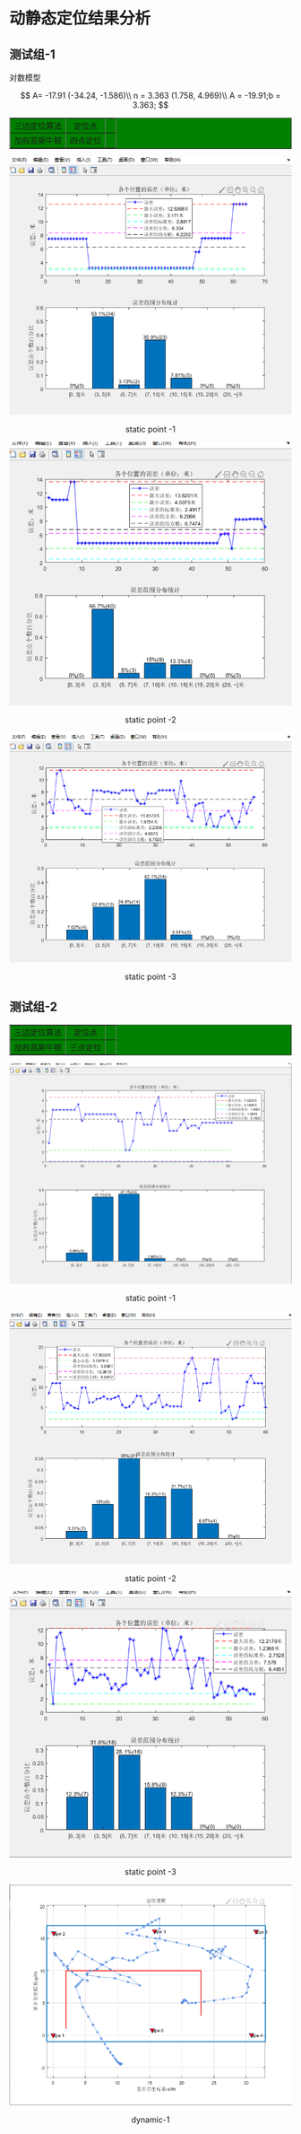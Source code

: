 # 动静态定位结果分析

## 测试组-1

对数模型

$$
A= -17.91  (-34.24, -1.586)\\
n = 3.363  (1.758, 4.969)\\
A = -19.91;b = 3.363;
$$


<table border="1" bgcolor="green">
<tr>
<td align="center">三边定位算法</td>
<td align="center">定位点</td>
<td align="center">&nbsp</td>
</tr>
<tr>
<td align="center">加权高斯牛顿</td>
<td align="center">四点定位</td>
<td align="center">&nbsp</td>
</tr>
</table>

<div>
    <img src="img/temp-location/location-static-1-1.png">
    <p align="center"> static point -1 </p>
</div>
<div>
    <img src="img/temp-location/location-static-1-2.png">
    <p align="center"> static point -2 </p>
</div>
<div>
    <img src="img/temp-location/location-static-1-3.png">
    <p align="center"> static point -3 </p>
</div>

## 测试组-2

<table border="1" bgcolor="green">
<tr>
<td align="center">三边定位算法</td>
<td align="center">定位点</td>
<td align="center">&nbsp</td>
</tr>
<tr>
<td align="center">加权高斯牛顿</td>
<td align="center">三点定位</td>
<td align="center">&nbsp</td>
</tr>
</table>
<div>
    <img src="img/temp-location/location-static-2-1.png">
    <p align="center"> static point -1 </p>
</div>
<div>
    <img src="img/temp-location/location-static-2-2.png">
    <p align="center"> static point -2 </p>
</div>
<div>
    <img src="img/temp-location/location-static-2-3.png">
    <p align="center"> static point -3 </p>
</div>
<div>
    <img src="img/temp-location/dynamic-1.png">
    <p align="center"> dynamic-1 </p>
</div>










